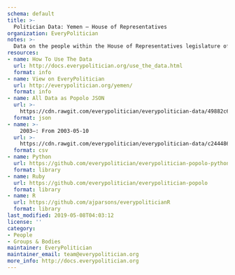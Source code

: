 ```yaml
---
schema: default
title: >-
  Politician Data: Yemen — House of Representatives
organization: EveryPolitician
notes: >-
  Data on the people within the House of Representatives legislature of Yemen.
resources:
- name: How To Use The Data
  url: http://docs.everypolitician.org/use_the_data.html
  format: info
- name: View on EveryPolitician
  url: http://everypolitician.org/yemen/
  format: info
- name: All Data as Popolo JSON
  url: >-
    https://cdn.rawgit.com/everypolitician/everypolitician-data/49882c6b85b00771592d510e2ac84db2ccafdf94/data/Yemen/Majlis/ep-popolo-v1.0.json
  format: json
- name: >-
    2003–: From 2003-05-10
  url: >-
    https://cdn.rawgit.com/everypolitician/everypolitician-data/c24448650f6087425fba800f4076e1ca054cc7c9/data/Yemen/Majlis/term-2003.csv
  format: csv
- name: Python
  url: https://github.com/everypolitician/everypolitician-popolo-python
  format: library
- name: Ruby
  url: https://github.com/everypolitician/everypolitician-popolo
  format: library
- name: R
  url: https://github.com/ajparsons/everypoliticianR
  format: library
last_modified: 2019-05-08T04:03:12
license: ''
category:
- People
- Groups & Bodies
maintainer: EveryPolitician
maintainer_email: team@everypolitician.org
more_info: http://docs.everypolitician.org
---
```

